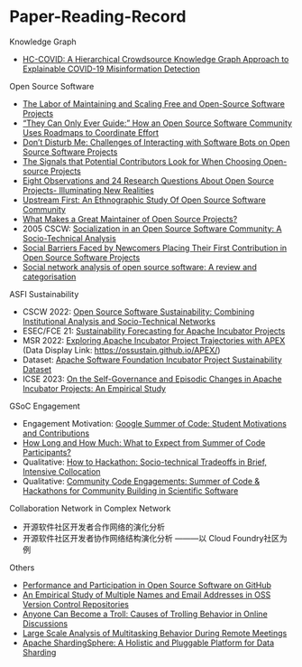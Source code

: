 # Paper-Reading-Record

Knowledge Graph

* [HC-COVID: A Hierarchical Crowdsource Knowledge Graph Approach to Explainable COVID-19 Misinformation Detection](https://dl.acm.org/doi/pdf/10.1145/3492855)

Open Source Software

* [The Labor of Maintaining and Scaling Free and Open-Source Software Projects](https://dl.acm.org/doi/pdf/10.1145/3449249)
* [“They Can Only Ever Guide:” How an Open Source Software Community Uses Roadmaps to Coordinate Effort](https://dl.acm.org/doi/pdf/10.1145/3449232)
* [Don’t Disturb Me: Challenges of Interacting with Software Bots on Open Source Software Projects](https://dl.acm.org/doi/pdf/10.1145/3476042)
* [The Signals that Potential Contributors Look for When Choosing Open-source Projects](https://dl.acm.org/doi/pdf/10.1145/3359224)
* [Eight Observations and 24 Research Questions About Open Source Projects- Illuminating New Realities](https://dl.acm.org/doi/pdf/10.1145/3274326)
* [Upstream First: An Ethnographic Study Of Open Source Software Community](https://www.youtube.com/watch?v=-NU7zl2p1NQ)
* [What Makes a Great Maintainer of Open Source Projects?](https://dl.acm.org/doi/abs/10.1109/ICSE43902.2021.00093)
* 2005 CSCW: [Socialization in an Open Source Software Community: A Socio-Technical Analysis](https://link.springer.com/article/10.1007/s10606-005-9000-1)
* [Social Barriers Faced by Newcomers Placing Their First Contribution in Open Source Software Projects](https://dl-acm-org.ez.xjtlu.edu.cn/doi/10.1145/2675133.2675215)
* [Social network analysis of open source software: A review and categorisation](sciencedirect.com/science/article/abs/pii/S0950584920301956?via%3Dihub)

ASFI Sustainability
* CSCW 2022: [Open Source Software Sustainability: Combining Institutional Analysis and Socio-Technical Networks](https://dl.acm.org/doi/pdf/10.1145/3555129)
* ESEC/FCE 21: [Sustainability Forecasting for Apache Incubator Projects](https://dl.acm.org/doi/pdf/10.1145/3468264.3468563) 
* MSR 2022: [Exploring Apache Incubator Project Trajectories with APEX](https://arxiv.org/pdf/2205.10992.pdf) (Data Display Link: https://ossustain.github.io/APEX/)
* Dataset: [Apache Software Foundation Incubator Project Sustainability Dataset](https://www.cs.ucdavis.edu/~filkov/papers/msr_asf_data_2021.pdf)
* ICSE 2023: [On the Self-Governance and Episodic Changes in Apache Incubator Projects: An Empirical Study](https://www.cs.ucdavis.edu/~filkov/papers/ICSE2023.pdf)

GSoC Engagement

* Engagement Motivation: [Google Summer of Code: Student Motivations and Contributions](https://arxiv.org/pdf/1910.05798.pdf) 
* [How Long and How Much: What to Expect from Summer of Code Participants?](https://ieeexplore-ieee-org.ez.xjtlu.edu.cn/stamp/stamp.jsp?tp=&arnumber=8094410) 
* Qualitative: [How to Hackathon: Socio-technical Tradeoffs in Brief, Intensive Collocation](https://www.cs.cmu.edu/~etrainer/papers/hackathons-tradeoffs.pdf)
* Qualitative: [Community Code Engagements: Summer of Code & Hackathons for Community Building in Scientific Software](https://www.cs.cmu.edu/~etrainer/papers/GSoC-hackathons.pdf)

Collaboration Network in Complex Network
* 开源软件社区开发者合作网络的演化分析
* 开源软件社区开发者协作网络结构演化分析 ———以 Cloud Foundry社区为例

Others

* [Performance and Participation in Open Source Software on GitHub](https://dl-acm-org.ez.xjtlu.edu.cn/doi/10.1145/2468356.2468382)
* [An Empirical Study of Multiple Names and Email Addresses in OSS Version Control Repositories]()
* [Anyone Can Become a Troll: Causes of Trolling Behavior in Online Discussions](https://dl.acm.org/doi/pdf/10.1145/2998181.2998213)
* [Large Scale Analysis of Multitasking Behavior During Remote Meetings](https://arxiv.org/pdf/2101.11865.pdf)
* [Apache ShardingSphere: A Holistic and Pluggable Platform for Data Sharding](http://www.kangry.net/paper/ICDE2022_SS.pdf)
